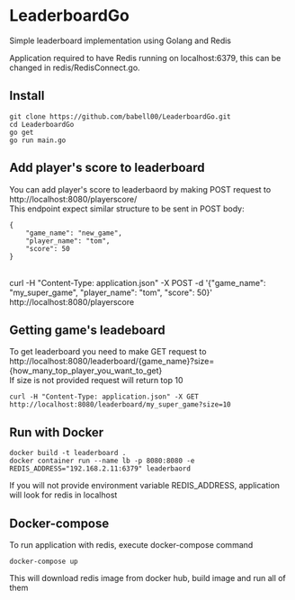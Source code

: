 # LeaderboardGo
 Simple leaderboard implementation using Golang and Redis

 Application required to have Redis running on localhost:6379, this can be changed in redis/RedisConnect.go.

## Install

    git clone https://github.com/babell00/LeaderboardGo.git
    cd LeaderboardGo
    go get
    go run main.go

## Add player's score to leaderboard
 You can add player's score to leaderbaord by making POST request to <br />
 http://localhost:8080/playerscore/ <br />
 This endpoint expect similar structure to be sent in POST body:
      
    {
    	"game_name": "new_game",
    	"player_name": "tom",
    	"score": 50
    }
<br />
    curl -H "Content-Type: application.json" -X POST -d '{"game_name": "my_super_game", "player_name": "tom", "score": 50}' http://localhost:8080/playerscore

## Getting game's leadeboard
 To get leaderboard you need to make GET request to  <br />
 http://localhost:8080/leaderboard/{game_name}?size={how_many_top_player_you_want_to_get} <br />
 If size is not provided request will return top 10
  
    curl -H "Content-Type: application.json" -X GET http://localhost:8080/leaderboard/my_super_game?size=10

## Run with Docker
    docker build -t leaderboard .
    docker container run --name lb -p 8080:8080 -e REDIS_ADDRESS="192.168.2.11:6379" leaderbaord
 If you will not provide environment variable REDIS_ADDRESS, application will look for redis in localhost
 
## Docker-compose
 To run application with redis, execute docker-compose command
 
    docker-compose up 
    
 This will download redis image from docker hub, build image and run all of them